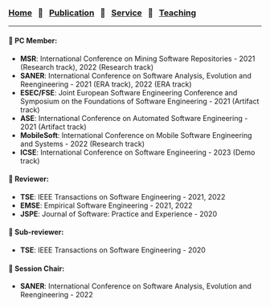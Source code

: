
### [Home](index.md) &nbsp;&nbsp;🌴&nbsp;&nbsp; [Publication](publications.md) &nbsp;&nbsp;🌴&nbsp;&nbsp; [Service](services.md) &nbsp;&nbsp;🌴&nbsp;&nbsp; [Teaching](teaching.md)
***

#### 🤠 PC Member:
- <b>MSR</b>: International Conference on Mining Software Repositories - 2021 (Research track), 2022 (Research track)
- <b>SANER</b>: International Conference on Software Analysis, Evolution and Reengineering - 2021 (ERA track), 2022 (ERA track)
- <b>ESEC/FSE</b>: Joint European Software Engineering Conference and Symposium on the Foundations of Software Engineering - 2021 (Artifact track)
- <b>ASE</b>: International Conference on Automated Software Engineering - 2021 (Artifact track)
- <b>MobileSoft</b>: International Conference on Mobile Software Engineering and Systems - 2022 (Research track) 
- <b>ICSE</b>: International Conference on Software Engineering - 2023 (Demo track)


#### 🤠 Reviewer:
- <b>TSE</b>: IEEE Transactions on Software Engineering - 2021, 2022
- <b>EMSE</b>: Empirical Software Engineering - 2021, 2022
- <b>JSPE</b>: Journal of Software: Practice and Experience - 2020


#### 🤠 Sub-reviewer:
- <b>TSE</b>: IEEE Transactions on Software Engineering - 2020


#### 🤠 Session Chair:
- <b>SANER</b>: International Conference on Software Analysis, Evolution and Reengineering - 2022